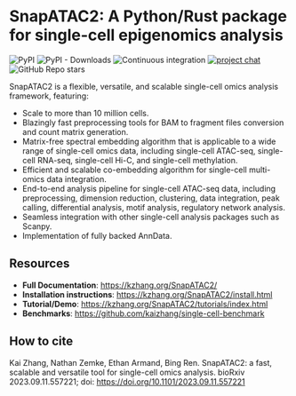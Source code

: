 SnapATAC2: A Python/Rust package for single-cell epigenomics analysis
=====================================================================

![PyPI](https://img.shields.io/pypi/v/snapatac2)
![PyPI - Downloads](https://img.shields.io/pypi/dm/snapatac2)
![Continuous integration](https://github.com/kaizhang/SnapATAC2/workflows/Continuous%20integration/badge.svg)
[![project chat](https://img.shields.io/badge/zulip-join_chat-brightgreen.svg)](https://snapatac2.zulipchat.com/join/rs5zviisizhtx7abznm77xmq/)
![GitHub Repo stars](https://img.shields.io/github/stars/kaizhang/SnapATAC2?style=social)

SnapATAC2 is a flexible, versatile, and scalable single-cell omics analysis framework, featuring:

- Scale to more than 10 million cells.
- Blazingly fast preprocessing tools for BAM to fragment files conversion and count matrix generation.
- Matrix-free spectral embedding algorithm that is applicable to a wide range of single-cell omics data, including single-cell ATAC-seq, single-cell RNA-seq, single-cell Hi-C, and single-cell methylation.
- Efficient and scalable co-embedding algorithm for single-cell multi-omics data integration.
- End-to-end analysis pipeline for single-cell ATAC-seq data, including preprocessing, dimension reduction, clustering, data integration, peak calling, differential analysis, motif analysis, regulatory network analysis.
- Seamless integration with other single-cell analysis packages such as Scanpy.
- Implementation of fully backed AnnData.

Resources
---------

- **Full Documentation**: https://kzhang.org/SnapATAC2/
- **Installation instructions**: https://kzhang.org/SnapATAC2/install.html
- **Tutorial/Demo**: https://kzhang.org/SnapATAC2/tutorials/index.html
- **Benchmarks**: https://github.com/kaizhang/single-cell-benchmark

How to cite
-----------

Kai Zhang, Nathan Zemke, Ethan Armand, Bing Ren.
SnapATAC2: a fast, scalable and versatile tool for single-cell omics analysis.
bioRxiv 2023.09.11.557221; doi: https://doi.org/10.1101/2023.09.11.557221